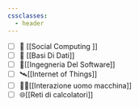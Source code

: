 ```yaml
---
cssclasses:
  - header
---
```

- [ ] 📱 [[Social Computing ]] 
- [ ] 💾 [[Basi Di Dati]] 
- [ ] 🔧[[Ingegneria Del Software]] 
- [ ] 🛰️[[Internet of Things]]
- [ ] 👨‍💻[[Interazione uomo macchina]]
- [ ] 🌐[[Reti di calcolatori]]